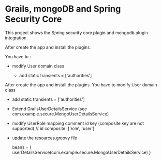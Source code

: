 Grails, mongoDB and Spring Security Core
========================

This project shows the Spring security core plugin and mongodb plugin integration.


After create the app and install the plugins.

You have to :

 - modify User domain class

    - add static transients = ['authorities']

After create the app and install the plugins. You have to modify User domain class

- add static transients = ['authorities']


- Extend GrailsUserDetailsService (see com.example.secure.MongoUserDetailsService)

- modify UserRole mapping comment id key (composite key are not supported)
    //		id composite: ['role', 'user']

- update the resources.groovy file

    beans = {
    	userDetailsService(com.example.secure.MongoUserDetailsService)
    }


